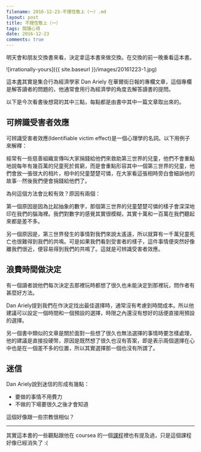 ```yaml
---
filename: 2016-12-23-不理性敬上（一）.md
layout: post
title: 不理性敬上（一）
tags: 閱讀心得
date: 2016-12-23
comments: true
---
```

明天會和朋友交換書來看，決定拿這本書來做交換。在交換的前一晚重看這本書。

![irrationally-yours]({{ site.baseurl }}/images/20161223-1.jpg)

這本[書](http://www.books.com.tw/products/0010704540)其實是集合行為經濟學家 Dan Ariely 在華爾街日報的專欄文章，這個專欄是解答讀者的問題的，他通常會用行為經濟學的角度去解答讀書的提問。

以下是今次看書後想寫的其中三點，每點都是由書中其中一篇文章取出來的。

## 可辨識受害者效應

可辨識受害者效應(Identifiable victim effect)是一個心理學的名詞。以下用例子來解釋：

經常有一些慈善組織宣傳叫大家捐錢給他們來救助第三世界的兒童，他們不會重點地說每年有幾百萬的兒童死於貧窮，而是會重點形容其中一個第三世界的兒童，他們會放一張很大的相片，相中的兒童楚楚可憐，在大家看這張相時旁白會細訴他的故事⋯然後我們便會捐錢給他們了。

為何這個方法會比較有效？原因有兩個：

第一個原因是因為比起抽象的數字，那個第三世界的兒童楚楚可憐的樣子會深深地印在我們的腦海裡。我們對數字的感覺其實很模糊，其實十萬和一百萬在我們聽起來都是差不多。

另一個原因是，第三世界發生的事情對我們來說太遙遠，所以就算有一千萬兒童死亡也很難得到我們的共鳴。可是如果我們看到受害者的樣子，這件事情便突然好像離我們很近，便容易得到我們的共鳴了。這就是可辨識受害者效應。

## 浪費時間做決定

有一個讀者說他們每次決定去那裡玩時都想了很久也未能決定到那裡玩，問作者有甚麼好方法。

Dan Ariely提到我們在作決定找出最佳選擇時，通常沒有考慮到時間成本。所以他建議可以設定一個時間和一個預設的選擇，時限之內還沒有想好的話便直接用預設的選擇。

另一個書中類似的文章是關於面對一些想了很久也無法選擇的事情時要怎樣處理，他的建議是直接投硬幣，原因是既然想了很久也沒有答案，即是表示兩個選擇在心中也是在一個差不多的位置，所以其實選擇那一個也沒有所謂了。

## 迷信

Dan Ariely說到迷信的形成有幾點：

* 要做的事情不用費力
* 不做的下場要很久之後才會知道

這個好像跟一些宗教很相似？

---

其實這本書的一些觀點跟他在 coursea 的一個[課程](http://coursera.tumblr.com/post/45684999023/dan-arielys-course-on-a-beginners-guide-to)裡也有提及過，只是這個課程好像已經消失了 :(